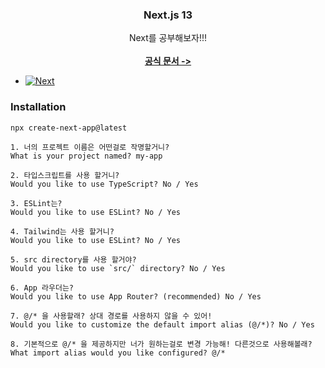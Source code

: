 <div align="center">
  <a href="https://github.com/othneildrew/Best-README-Template">
  </a>

  <h3 align="center">Next.js 13</h3>

  <p align="center">
    Next를 공부해보자!!! 
    <br />
    <br />
    <a href="https://nextjs.org/"><strong>공식 문서 -></strong></a>
    <br />
  </p>
</div>


* [![Next][Next.js]][Next-url]

### Installation
  ```bash
  npx create-next-app@latest
  ```

  ```npm
1. 너의 프로젝트 이름은 어떤걸로 작명할거니?
What is your project named? my-app
  ```
    
```npm
2. 타입스크립트를 사용 할거니?
Would you like to use TypeScript? No / Yes
  ```

  ```npm
3. ESLint는?
 Would you like to use ESLint? No / Yes
  ```

  ```npm
4. Tailwind는 사용 할거니?
 Would you like to use ESLint? No / Yes
  ```

```npm
5. src directory를 사용 할거야?
Would you like to use `src/` directory? No / Yes
```

```npm
6. App 라우더는?
Would you like to use App Router? (recommended) No / Yes
```

```npm
7. @/* 을 사용할래? 상대 경로를 사용하지 않을 수 있어!
Would you like to customize the default import alias (@/*)? No / Yes
```

```npm
8. 기본적으로 @/* 을 제공하지만 너가 원하는걸로 변경 가능해! 다른것으로 사용해볼래? 
What import alias would you like configured? @/*
```


<!-- MARKDOWN LINKS & IMAGES -->
<!-- https://www.markdownguide.org/basic-syntax/#reference-style-links -->
[Next.js]: https://img.shields.io/badge/next.js-000000?style=for-the-badge&logo=nextdotjs&logoColor=white
[Next-url]: https://nextjs.org/
